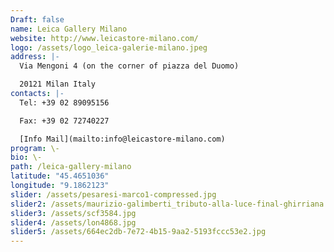 ```yaml
---
Draft: false
name: Leica Gallery Milano
website: http://www.leicastore-milano.com/
logo: /assets/logo_leica-galerie-milano.jpeg
address: |-
  Via Mengoni 4 (on the corner of piazza del Duomo)

  20121 Milan Italy
contacts: |-
  Tel: +39 02 89095156

  Fax: +39 02 72740227

  [Info Mail](mailto:info@leicastore-milano.com)
program: \-
bio: \-
path: /leica-gallery-milano
latitude: "45.4651036"
longitude: "9.1862123"
slider: /assets/pesaresi-marco1-compressed.jpg
slider2: /assets/maurizio-galimberti_tributo-alla-luce-final-ghirriana.jpg
slider3: /assets/scf3584.jpg
slider4: /assets/lon4868.jpg
slider5: /assets/664ec2db-7e72-4b15-9aa2-5193fccc53e2.jpg
---
```

